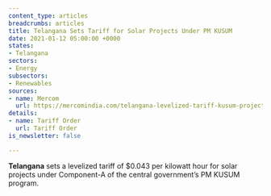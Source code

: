 ```yaml
---
content_type: articles
breadcrumbs: articles
title: Telangana Sets Tariff for Solar Projects Under PM KUSUM
date: 2021-01-12 05:00:00 +0000
states:
- Telangana
sectors:
- Energy
subsectors:
- Renewables
sources:
- name: Mercom
  url: https://mercomindia.com/telangana-levelized-tariff-kusum-projects/
details:
- name: Tariff Order
  url: Tariff Order
is_newsletter: false

---
```

**Telangana** sets a levelized tariff of $0.043 per kilowatt hour for solar projects under Component-A of the central government’s PM KUSUM program.
